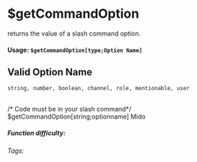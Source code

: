 # $getCommandOption
returns the value of a slash command option.

#### Usage: `$getCommandOption[type;Option Name]`

## Valid Option Name
`string, number, boolean, channel, role, mentionable, user`

<br/>
<discord-messages>
	<discord-message :bot="false" role-color="#ffcc9a" author="Member">
		/* Code must be in your slash command*/
        $getCommandOption[string;optionname]
	</discord-message>
	<discord-message :bot="true" role-color="#0099ff" author="Custom Command" avatar="https://media.discordapp.net/avatars/725721249652670555/781224f90c3b841ba5b40678e032f74a.webp">
		Mido
	</discord-message>
</discord-messages>

##### Function difficulty: <Badge type="tip" text="Easy" vertical="middle" /> 
###### Tags: <Badge type="tip" text="slash" vertical="middle" /> <Badge type="tip" text="option" vertical="middle" />